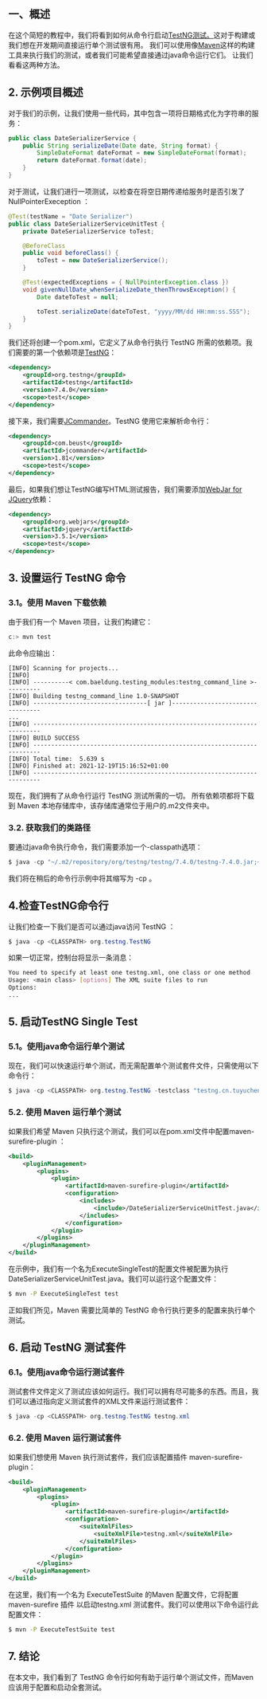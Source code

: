 ## 一、概述

在这个简短的教程中，我们将看到如何从命令行启动[TestNG测试。](https://www.baeldung.com/testng)这对于构建或我们想在开发期间直接运行单个测试很有用。
我们可以使用像[Maven](https://www.baeldung.com/maven)这样的构建工具来执行我们的测试，或者我们可能希望直接通过java命令运行它们。
让我们看看这两种方法。

## 2. 示例项目概述

对于我们的示例，让我们使用一些代码，其中包含一项将日期格式化为字符串的服务：

```java
public class DateSerializerService {
    public String serializeDate(Date date, String format) {
        SimpleDateFormat dateFormat = new SimpleDateFormat(format);
        return dateFormat.format(date);
    }
}

```

对于测试，让我们进行一项测试，以检查在将空日期传递给服务时是否引发了NullPointerExeception ：

```java
@Test(testName = "Date Serializer")
public class DateSerializerServiceUnitTest {
    private DateSerializerService toTest;

    @BeforeClass
    public void beforeClass() {
        toTest = new DateSerializerService();
    }

    @Test(expectedExceptions = { NullPointerException.class })
    void givenNullDate_whenSerializeDate_thenThrowsException() {
        Date dateToTest = null;

        toTest.serializeDate(dateToTest, "yyyy/MM/dd HH:mm:ss.SSS");
    }
}
```

我们还将创建一个pom.xml，它定义了从命令行执行 TestNG 所需的依赖项。我们需要的第一个依赖项是[TestNG](https://mvnrepository.com/artifact/org.testng/testng)：

```xml
<dependency>
    <groupId>org.testng</groupId>
    <artifactId>testng</artifactId>
    <version>7.4.0</version>
    <scope>test</scope>
</dependency>
```

接下来，我们需要[JCommander](https://mvnrepository.com/artifact/com.beust/jcommander)。TestNG 使用它来解析命令行：

```xml
<dependency>
    <groupId>com.beust</groupId>
    <artifactId>jcommander</artifactId>
    <version>1.81</version>
    <scope>test</scope>
</dependency>
```

最后，如果我们想让TestNG编写HTML测试报告，我们需要添加[WebJar for JQuery](https://mvnrepository.com/artifact/org.webjars/jquery)依赖：

```xml
<dependency>
    <groupId>org.webjars</groupId>
    <artifactId>jquery</artifactId>
    <version>3.5.1</version>
    <scope>test</scope>
</dependency>
```

## 3. 设置运行 TestNG 命令

### 3.1。使用 Maven 下载依赖

由于我们有一个 Maven 项目，让我们构建它：

```powershell
c:> mvn test
```

此命令应输出：

```plaintext
[INFO] Scanning for projects...
[INFO] 
[INFO] ----------< com.baeldung.testing_modules:testng_command_line >----------
[INFO] Building testng_command_line 1.0-SNAPSHOT
[INFO] --------------------------------[ jar ]---------------------------------
...
[INFO] ------------------------------------------------------------------------
[INFO] BUILD SUCCESS
[INFO] ------------------------------------------------------------------------
[INFO] Total time:  5.639 s
[INFO] Finished at: 2021-12-19T15:16:52+01:00
[INFO] ------------------------------------------------------------------------

```

现在，我们拥有了从命令行运行 TestNG 测试所需的一切。
所有依赖项都将下载到 Maven 本地存储库中，该存储库通常位于用户的.m2文件夹中。

### 3.2. 获取我们的类路径

要通过java命令执行命令，我们需要添加一个-classpath选项：

```powershell
$ java -cp "~/.m2/repository/org/testng/testng/7.4.0/testng-7.4.0.jar;~/.m2/repository/com/beust/jcommander/1.81/jcommander-1.81.jar;~/.m2/repository/org/webjars/jquery/3.5.1/jquery-3.5.1.jar;target/classes;target/test-classes" org.testng.TestNG ...
```

我们将在稍后的命令行示例中将其缩写为 -cp <CLASSPATH>。

## 4.检查TestNG命令行

让我们检查一下我们是否可以通过java访问 TestNG ：

```powershell
$ java -cp <CLASSPATH> org.testng.TestNG
```

如果一切正常，控制台将显示一条消息：

```bash
You need to specify at least one testng.xml, one class or one method
Usage: <main class> [options] The XML suite files to run
Options:
...
```

## 5. 启动TestNG Single Test

### 5.1。使用java命令运行单个测试

现在，我们可以快速运行单个测试，而无需配置单个测试套件文件，只需使用以下命令行：

```powershell
$ java -cp <CLASSPATH> org.testng.TestNG -testclass "testng.cn.tuyucheng.taketoday.DateSerializerServiceUnitTest"
```

### 5.2. 使用 Maven 运行单个测试

如果我们希望 Maven 只执行这个测试，我们可以在pom.xml文件中配置maven-surefire-plugin ：

```xml
<build>
    <pluginManagement>
        <plugins>
            <plugin>
                <artifactId>maven-surefire-plugin</artifactId>
                <configuration>
                    <includes>
                        <include>/DateSerializerServiceUnitTest.java</include>
                    </includes>
                </configuration>
            </plugin>
        </plugins>
    </pluginManagement>
</build>
```

在示例中，我们有一个名为ExecuteSingleTest的配置文件被配置为执行DateSerializerServiceUnitTest.java。我们可以运行这个配置文件：

```bash
$ mvn -P ExecuteSingleTest test
```

正如我们所见，Maven 需要比简单的 TestNG 命令行执行更多的配置来执行单个测试。

## 6. 启动 TestNG 测试套件

### 6.1。使用java命令运行测试套件

测试套件文件定义了测试应该如何运行。我们可以拥有尽可能多的东西。而且，我们可以通过指向定义测试套件的XML文件来运行测试套件：

```powershell
$ java -cp <CLASSPATH> org.testng.TestNG testng.xml
```

### 6.2. 使用 Maven 运行测试套件

如果我们想使用 Maven 执行测试套件，我们应该配置插件 maven-surefire-plugin：

```xml
<build>
    <pluginManagement>
        <plugins>
            <plugin>
                <artifactId>maven-surefire-plugin</artifactId>
                <configuration>
                    <suiteXmlFiles>
                        <suiteXmlFile>testng.xml</suiteXmlFile>
                    </suiteXmlFiles>
                </configuration>
            </plugin>
        </plugins>
    </pluginManagement>
</build>
```

在这里，我们有一个名为 ExecuteTestSuite 的Maven 配置文件，它将配置maven-surefire 插件 以启动testng.xml 测试套件。我们可以使用以下命令运行此配置文件：

```bash
$ mvn -P ExecuteTestSuite test
```

## 7. 结论

在本文中，我们看到了 TestNG 命令行如何有助于运行单个测试文件，而Maven应该用于配置和启动全套测试。